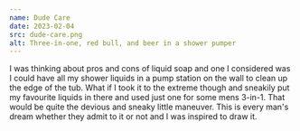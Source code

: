 ```yaml
---
name: Dude Care
date: 2023-02-04
src: dude-care.png
alt: Three-in-one, red bull, and beer in a shower pumper
---
```


I was thinking about pros and cons of liquid soap and one I considered was I could have all my shower liquids in a pump station on the wall to clean up the edge of the tub. What if I took it to the extreme though and sneakily put my favourite liquids in there and used just one for some mens 3-in-1. That would be quite the devious and sneaky little maneuver. This is every man's dream whether they admit to it or not and I was inspired to draw it.
